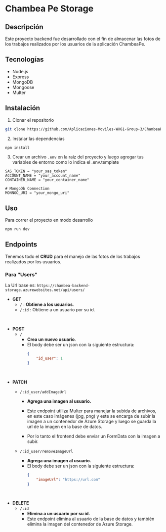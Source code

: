 # Chambea Pe Storage
## Descripción
Este proyecto backend fue desarrollado con el fin de almacenar las fotos de los trabajos realizados por los usuarios de la aplicación ChambeaPe.

## Tecnologías
- Node.js
- Express
- MongoDB
- Mongoose
- Multer

## Instalación
1. Clonar el repositorio
```bash
git clone https://github.com/Aplicaciones-Moviles-WX61-Group-3/ChambeaPeStorage.git
```
2. Instalar las dependencias
```bash
npm install
```
3. Crear un archivo `.env` en la raíz del proyecto y luego agregar tus variables de entorno como lo indica el .env.template
```env
SAS_TOKEN = "your_sas_token"
ACCOUNT_NAME = "your_account_name"
CONTAINER_NAME = "your_container_name"

# MongoDb Connection
MONNGO_URI = "your_mongo_uri"
```

## Uso
Para correr el proyecto en modo desarrollo
```bash
npm run dev
```

## Endpoints
Tenemos todo el **CRUD** para el manejo de las fotos de los trabajos realizados por los usuarios.

### Para "Users"
La Url base es: `https://chambea-backend-storage.azurewebsites.net/api/users/`
- **GET** 
    - `/` : **Obtiene a los usuarios**.
    - `/:id` : Obtiene a un usuario por su id.
<br>

- **POST**
    - `/` 
        - **Crea un nuevo usuario**.
        - El body debe ser un json con la siguiente estructura:
            ```json
            {
                "id_user": 1
            }
            ```
<br>

- **PATCH**
    - `/:id_user/addImageUrl` 
        - **Agrega una imagen al usuario.**

        - Este endpoint utiliza Multer para manejar la subida de archivos, en este caso imágenes (jpg, png) y este se encarga de subir la imagen a un contenedor de Azure Storage y luego se guarda la url de la imagen en la base de datos.

        - Por lo tanto el frontend debe enviar un FormData con la imagen a subir.

    - `/:id_user/removeImageUrl`
        - **Agrega una imagen al usuario.**
        - El body debe ser un json con la siguiente estructura:
            ```json
            {
                "imageUrl": "https://url.com"
            }
            ```
<br>

- **DELETE**
    - `/:id`
        - **Elimina a un usuario por su id.**
        - Este endpoint elimina al usuario de la base de datos y también elimina la imagen del contenedor de Azure Storage.